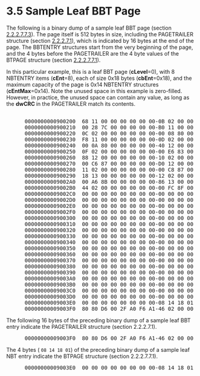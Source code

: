 <html dir="LTR" xmlns:mshelp="http://msdn.microsoft.com/mshelp" xmlns:ddue="http://ddue.schemas.microsoft.com/authoring/2003/5" xmlns:xlink="http://www.w3.org/1999/xlink" xmlns:tool="http://www.microsoft.com/tooltip">
    <head>
        <meta http-equiv="Content-Type" content="text/html; CHARSET=utf-8"></meta>
        <meta name="save" content="history"></meta>
        <title>3.5 Sample Leaf BBT Page</title>
        <xml>
            <mshelp:toctitle title="3.5 Sample Leaf BBT Page"></mshelp:toctitle>
            <mshelp:rltitle title="[MS-PST]: Sample Leaf BBT Page"></mshelp:rltitle>
            <mshelp:keyword index="A" term="17939c1c-325e-4bb1-8e03-20b0fbc8bf0c"></mshelp:keyword>
            <mshelp:attr name="DCSext.ContentType" value="open specification"></mshelp:attr>
            <mshelp:attr name="AssetID" value="17939c1c-325e-4bb1-8e03-20b0fbc8bf0c"></mshelp:attr>
            <mshelp:attr name="TopicType" value="kbRef"></mshelp:attr>
            <mshelp:attr name="DCSext.Title" value="[MS-PST]: Sample Leaf BBT Page" />
        </xml>
    </head>
    <body>
        <div id="header">
            <h1 class="heading">3.5 Sample Leaf BBT Page</h1>
        </div>
        <div id="mainSection">
            <div id="mainBody">
                <div id="allHistory" class="saveHistory"></div>
                <div id="sectionSection0" class="section" name="collapseableSection">
                    

<p>The following is a binary dump of a sample leaf BBT page
(section <a href="53a4b926-8ac4-45c9-9c6d-8358d951dbcd.htm">2.2.2.7.7.3</a>).
The page itself is 512 bytes in size, including the PAGETRAILER structure
(section <a href="f4ccb38a-930a-4db4-98df-a69c195926ba.htm">2.2.2.7.1</a>),
which is indicated by 16 bytes at the end of the page. The BBTENTRY structures
start from the very beginning of the page, and the 4 bytes before the
PAGETRAILER are the 4 byte values of the BTPAGE structure (section <a href="4f0cd8e7-c2d0-4975-90a4-d417cfca77f8.htm">2.2.2.7.7.1</a>).</p>

<p>In this particular example, this is a leaf BBT page (<b>cLevel</b>=0),
with 8 NBTENTRY items (<b>cEnt</b>=8), each of size 0x18 bytes (<b>cbEnt</b>=0x18),
and the maximum capacity of the page is 0x14 NBTENTRY structures (<b>cEntMax</b>=0x14).
Note the unused space in this example is zero-filled. However, in practice, the
unused space can contain any value, as long as the <b>dwCRC </b>in the
PAGETRAILER match its contents.</p>

<dl>
<dd>
<div><pre>  
 0000000000900200  68 11 00 00 00 00 00 00-0B 02 00 00 00 00 00 00  *h...............*
 0000000000900210  00 28 7C 00 00 00 00 00-B0 11 00 00 00 00 00 00  *.(|.............*
 0000000000900220  0C 02 00 00 00 00 00 00-00 08 80 00 00 00 00 00  *................*
 0000000000900230  F8 11 00 00 00 00 00 00-0D 02 00 00 00 00 00 00  *................*
 0000000000900240  00 0A 80 00 00 00 00 00-40 12 00 00 00 00 00 00  *........@.......*
 0000000000900250  0F 02 00 00 00 00 00 00-00 E6 83 00 00 00 00 00  *................*
 0000000000900260  88 12 00 00 00 00 00 00-10 02 00 00 00 00 00 00  *................*
 0000000000900270  00 C6 87 00 00 00 00 00-D0 12 00 00 00 00 00 00  *................*
 0000000000900280  11 02 00 00 00 00 00 00-00 C8 87 00 00 00 00 00  *................*
 0000000000900290  18 13 00 00 00 00 00 00-12 02 00 00 00 00 00 00  *................*
 00000000009002A0  00 A6 8B 00 00 00 00 00-86 13 00 00 00 00 00 00  *................*
 00000000009002B0  44 02 00 00 00 00 00 00-00 FC 8F 00 00 00 00 00  *D...............*
 00000000009002C0  00 00 00 00 00 00 00 00-00 00 00 00 00 00 00 00  *................*
 00000000009002D0  00 00 00 00 00 00 00 00-00 00 00 00 00 00 00 00  *................*
 00000000009002E0  00 00 00 00 00 00 00 00-00 00 00 00 00 00 00 00  *................*
 00000000009002F0  00 00 00 00 00 00 00 00-00 00 00 00 00 00 00 00  *................*
 0000000000900300  00 00 00 00 00 00 00 00-00 00 00 00 00 00 00 00  *................*
 0000000000900310  00 00 00 00 00 00 00 00-00 00 00 00 00 00 00 00  *................*
 0000000000900320  00 00 00 00 00 00 00 00-00 00 00 00 00 00 00 00  *................*
 0000000000900330  00 00 00 00 00 00 00 00-00 00 00 00 00 00 00 00  *................*
 0000000000900340  00 00 00 00 00 00 00 00-00 00 00 00 00 00 00 00  *................*
 0000000000900350  00 00 00 00 00 00 00 00-00 00 00 00 00 00 00 00  *................*
 0000000000900360  00 00 00 00 00 00 00 00-00 00 00 00 00 00 00 00  *................*
 0000000000900370  00 00 00 00 00 00 00 00-00 00 00 00 00 00 00 00  *................*
 0000000000900380  00 00 00 00 00 00 00 00-00 00 00 00 00 00 00 00  *................*
 0000000000900390  00 00 00 00 00 00 00 00-00 00 00 00 00 00 00 00  *................*
 00000000009003A0  00 00 00 00 00 00 00 00-00 00 00 00 00 00 00 00  *................*
 00000000009003B0  00 00 00 00 00 00 00 00-00 00 00 00 00 00 00 00  *................*
 00000000009003C0  00 00 00 00 00 00 00 00-00 00 00 00 00 00 00 00  *................*
 00000000009003D0  00 00 00 00 00 00 00 00-00 00 00 00 00 00 00 00  *................*
 00000000009003E0  00 00 00 00 00 00 00 00-08 14 18 01 00 00 00 00  *................*
 00000000009003F0  80 80 D6 00 2F A0 F6 A1-46 02 00 00 00 00 00 00  *..../...F.......*
</pre></div>
</dd></dl>

<p>The following 16 bytes of the preceding binary dump of a
sample leaf BBT entry indicate the PAGETRAILER structure (section 2.2.2.7.1).</p>

<dl>
<dd>
<div><pre> 00000000009003F0  80 80 D6 00 2F A0 F6 A1-46 02 00 00 00 00 00 00  *..../...F.......*
</pre></div>
</dd></dl>

<p>The 4 bytes ( <code>08 14 18 01</code>) of
the preceding binary dump of a sample leaf NBT entry indicate the BTPAGE
structure (section 2.2.2.7.7.1).</p>

<dl>
<dd>
<div><pre> 00000000009003E0  00 00 00 00 00 00 00 00-08 14 18 01 00 00 00 00  *................*
</pre></div>
</dd>
<dd>
<div><pre> 
</pre></div>
</dd></dl>
                </div>
            </div>
        </div>
    </body>
</html>
